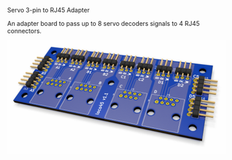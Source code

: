 Servo 3-pin to RJ45 Adapter

An adapter board to pass up to 8 servo decoders signals to 4 RJ45 connectors.

![Rendered picture of the PCB](board.png)
